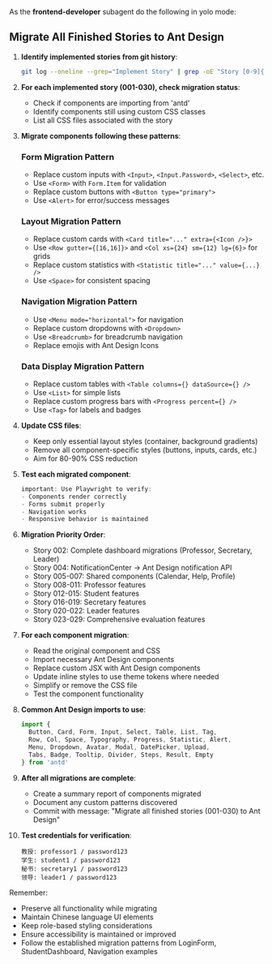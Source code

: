 As the **frontend-developer** subagent do the following in yolo mode:

## Migrate All Finished Stories to Ant Design

1. **Identify implemented stories from git history**:
   ```bash
   git log --oneline --grep="Implement Story" | grep -oE "Story [0-9]{3}" | sort -u
   ```

2. **For each implemented story (001-030), check migration status**:
   - Check if components are importing from 'antd'
   - Identify components still using custom CSS classes
   - List all CSS files associated with the story

3. **Migrate components following these patterns**:

   ### Form Migration Pattern
   - Replace custom inputs with `<Input>`, `<Input.Password>`, `<Select>`, etc.
   - Use `<Form>` with `Form.Item` for validation
   - Replace custom buttons with `<Button type="primary">`
   - Use `<Alert>` for error/success messages

   ### Layout Migration Pattern
   - Replace custom cards with `<Card title="..." extra={<Icon />}>`
   - Use `<Row gutter={[16,16]}>` and `<Col xs={24} sm={12} lg={6}>` for grids
   - Replace custom statistics with `<Statistic title="..." value={...} />`
   - Use `<Space>` for consistent spacing

   ### Navigation Migration Pattern
   - Use `<Menu mode="horizontal">` for navigation
   - Replace custom dropdowns with `<Dropdown>`
   - Use `<Breadcrumb>` for breadcrumb navigation
   - Replace emojis with Ant Design Icons

   ### Data Display Migration Pattern
   - Replace custom tables with `<Table columns={} dataSource={} />`
   - Use `<List>` for simple lists
   - Replace custom progress bars with `<Progress percent={} />`
   - Use `<Tag>` for labels and badges

4. **Update CSS files**:
   - Keep only essential layout styles (container, background gradients)
   - Remove all component-specific styles (buttons, inputs, cards, etc.)
   - Aim for 80-90% CSS reduction

5. **Test each migrated component**:
   ```javascript
   important: Use Playwright to verify:
   - Components render correctly
   - Forms submit properly
   - Navigation works
   - Responsive behavior is maintained
   ```

6. **Migration Priority Order**:
   - Story 002: Complete dashboard migrations (Professor, Secretary, Leader)
   - Story 004: NotificationCenter → Ant Design notification API
   - Story 005-007: Shared components (Calendar, Help, Profile)
   - Story 008-011: Professor features
   - Story 012-015: Student features
   - Story 016-019: Secretary features
   - Story 020-022: Leader features
   - Story 023-029: Comprehensive evaluation features

7. **For each component migration**:
   - Read the original component and CSS
   - Import necessary Ant Design components
   - Replace custom JSX with Ant Design components
   - Update inline styles to use theme tokens where needed
   - Simplify or remove the CSS file
   - Test the component functionality

8. **Common Ant Design imports to use**:
   ```javascript
   import { 
     Button, Card, Form, Input, Select, Table, List, Tag, 
     Row, Col, Space, Typography, Progress, Statistic, Alert,
     Menu, Dropdown, Avatar, Modal, DatePicker, Upload,
     Tabs, Badge, Tooltip, Divider, Steps, Result, Empty
   } from 'antd'
   ```

9. **After all migrations are complete**:
   - Create a summary report of components migrated
   - Document any custom patterns discovered
   - Commit with message: "Migrate all finished stories (001-030) to Ant Design"

10. **Test credentials for verification**:
    ```
    教授: professor1 / password123
    学生: student1 / password123
    秘书: secretary1 / password123
    领导: leader1 / password123
    ```

Remember:
- Preserve all functionality while migrating
- Maintain Chinese language UI elements
- Keep role-based styling considerations
- Ensure accessibility is maintained or improved
- Follow the established migration patterns from LoginForm, StudentDashboard, Navigation examples